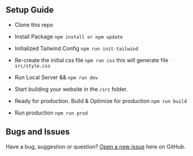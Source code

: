 ## Setup Guide
* Clone this repo
* Install Package
   ```npm install or npm update```

* Initialized Tailwind Config
   ```npm run init-tailwind```

* Re-create the initial css file 
   ```npm run css```
  this will generate file `src/style.css`

* Run Local Server && 
  ```npm run dev```

* Start building your website in the ```/src``` folder.

* Ready for production. Build & Optimize for production
  ```npm run build ```

* Run production 
  ```npm run prod```




## Bugs and Issues

Have a bug, suggestion or question? [Open a new issue](https://github.com/viergiawan96/tailwindCLI/issues/new) here on GitHub.
